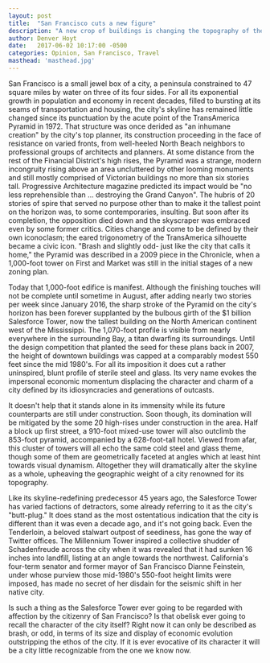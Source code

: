 ```yaml
---
layout: post
title:  "San Francisco cuts a new figure"
description: "A new crop of buildings is changing the topography of the city"
author: Denver Hoyt
date:   2017-06-02 10:17:00 -0500
categories: Opinion, San Francisco, Travel
masthead: 'masthead.jpg'
---
```


San Francisco is a small jewel box of a city, a peninsula constrained to 47 square miles by water on three of its four sides. For all its exponential growth in population and economy in recent decades, filled to bursting at its seams of transportation and housing, the city's skyline has remained little changed since its punctuation by the acute point of the TransAmerica Pyramid in 1972. That structure was once derided as "an inhumane creation" by the city's top planner, its construction proceeding in the face of resistance on varied fronts, from well-heeled North Beach neighbors to professional groups of architects and planners. At some distance from the rest of the Financial District's high rises, the Pyramid was a strange, modern incongruity rising above an area uncluttered by other looming monuments and still mostly comprised of Victorian buildings no more than six stories tall. Progressive Architecture magazine predicted its impact would be "no less reprehensible than ... destroying the Grand Canyon". The hubris of 20 stories of spire that served no purpose other than to make it the tallest point on the horizon was, to some contemporaries, insulting. But soon after its completion, the opposition died down and the skyscraper was embraced even by some former critics. Cities change and come to be defined by their own iconoclasm; the eared trigonometry of the TransAmerica silhouette became a civic icon. "Brash and slightly odd- just like the city that calls it home," the Pyramid was described in a 2009 piece in the Chronicle, when a 1,000-foot tower on First and Market was still in the initial stages of a new zoning plan.

Today that 1,000-foot edifice is manifest. Although the finishing touches will not be complete until sometime in August, after adding nearly two stories per week since January 2016, the sharp stroke of the Pyramid on the city's horizon has been forever supplanted by the bulbous girth of the $1 billion Salesforce Tower, now the tallest building on the North American continent west of the Mississippi. The 1,070-foot profile is visible from nearly everywhere in the surrounding Bay, a titan dwarfing its surroundings. Until the design competition that planted the seed for these plans back in 2007, the height of downtown buildings was capped at a comparably modest 550 feet since the mid 1980's. For all its imposition it does cut a rather uninspired, blunt profile of sterile steel and glass. Its very name evokes the impersonal economic momentum displacing the character and charm of a city defined by its idiosyncracies and generations of outcasts.

It doesn't help that it stands alone in its immensity while its future counterparts are still under construction. Soon though, its domination will be mitigated by the some 20 high-rises under construction in the area. Half a block up first street, a 910-foot mixed-use tower will also outclimb the 853-foot pyramid, accompanied by a 628-foot-tall hotel. Viewed from afar, this cluster of towers will all echo the same cold steel and glass theme, though some of them are geometrically faceted at angles which at least hint towards visual dynamism. Altogether they will dramatically alter the skyline as a whole, upheaving the geographic weight of a city renowned for its topography.

Like its skyline-redefining predecessor 45 years ago, the Salesforce Tower has varied factions of detractors, some already referring to it as the city's "butt-plug." It does stand as the most ostentatious indication that the city is different than it was even a decade ago, and it's not going back. Even the Tenderloin, a beloved stalwart outpost of seediness, has gone the way of Twitter offices. The Millennium Tower inspired a collective shudder of Schadenfreude across the city when it was revealed that it had sunken 16 inches into landfill, listing at an angle towards the northwest. California's four-term senator and former mayor of San Francisco Dianne Feinstein, under whose purview those mid-1980's 550-foot height limits were imposed, has made no secret of her disdain for the seismic shift in her native city.

Is such a thing as the Salesforce Tower ever going to be regarded with affection by the citizenry of San Francisco? Is that obelisk ever going to recall the character of the city itself? Right now it can only be described as brash, or odd, in terms of its size and display of economic evolution outstripping the ethos of the city. If it is ever evocative of its character it will be a city little recognizable from the one we know now.
